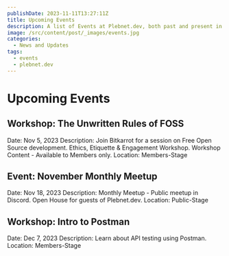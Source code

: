 ```yaml
---
publishDate: 2023-11-11T13:27:11Z
title: Upcoming Events
description: A list of Events at Plebnet.dev, both past and present in Discord.
image: /src/content/post/_images/events.jpg
categories:
  - News and Updates
tags:
  - events
  - plebnet.dev
---
```


<!-- UPCOMING EVENTS -->
# Upcoming Events

## Workshop: The Unwritten Rules of FOSS
Date: Nov 5, 2023
Description: Join Bitkarrot for a session on Free Open Source development. Ethics, Etiquette & Engagement Workshop. Workshop Content - Available to Members only.
Location: Members-Stage

## Event: November Monthly Meetup
Date: Nov 18, 2023
Description: Monthly Meetup - Public meetup in Discord. Open House for guests of Plebnet.dev.
Location: Public-Stage

## Workshop: Intro to Postman
Date: Dec 7, 2023
Description: Learn about API testing using Postman.
Location: Members-Stage
